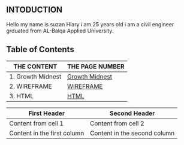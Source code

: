 ## INTODUCTION

Hello my name is suzan Hiary i am 25 years old i am a civil engineer grduated from AL-Balqa Applied University.



## Table of Contents


THE CONTENT | THE PAGE NUMBER
------------ | -------------
1. Growth Midnest |  [Growth Midnest](#Growth)
2. WIREFRAME |  [WIREFRAME](#WIREFRAME)
3. HTML|  [HTML](#HTM)


First Header | Second Header
------------ | -------------
Content from cell 1 | Content from cell 2
Content in the first column | Content in the second column
